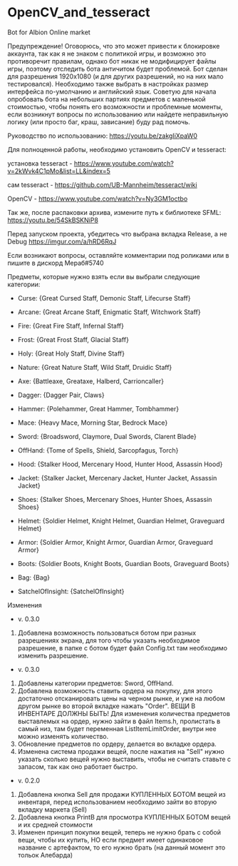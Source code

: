 # OpenCV_and_tesseract
Bot for Albion Online market

Предупреждение!
Оговорюсь, что это может привести к блокировке аккаунта, так как я не знаком с политикой игры, и возможно это противоречит правилам, 
однако бот никак не модифицирует файлы игры, поэтому отследить бота античитом будет проблемой. Бот сделан для разрешения 1920х1080 (и для других разрешений, но на них мало тестировался). Необходимо также выбрать в настройках размер интерфейса по-умолчанию и английский язык. Советую для начала опробовать бота на небольших партиях предметов с маленькой стоимостью, чтобы понять его возможности и проблемные моменты, если возникнут вопросы по использованию или найдете неправильную логику (или просто баг, краш, зависание) буду рад помочь.

Руководство по использованию:
https://youtu.be/zakgIiXpaW0

Для полноценной работы, необходимо установить OpenCV и tesseract:

установка tesseract - https://www.youtube.com/watch?v=2kWvk4C1pMo&list=LL&index=5

сам tesseract - https://github.com/UB-Mannheim/tesseract/wiki

OpenCV - https://www.youtube.com/watch?v=Ny3GM1octbo

Так же, после распаковки архива, измените путь к библиотеке SFML: https://youtu.be/54SkBSKNiP8

Перед запуском проекта, убедитесь что выбрана вкладка Release, а не Debug https://imgur.com/a/hRD6RqJ

Если возникают вопросы, оставляйте комментарии под роликами или в пишите в дискорд Мераб#5740

Предметы, которые нужно взять если вы выбрали следующие категории:
* Curse: {Great Cursed Staff, Demonic Staff, Lifecurse Staff}
* Arcane: {Great Arcane Staff, Enigmatic Staff, Witchwork Staff}
* Fire: {Great Fire Staff, Infernal Staff}
* Frost: {Great Frost Staff, Glacial Staff}
* Holy: {Great Holy Staff, Divine Staff}
* Nature: {Great Nature Staff, Wild Staff, Druidic Staff}
  
* Axe: {Battleaxe, Greataxe, Halberd, Carrioncaller}
* Dagger: {Dagger Pair, Claws}
* Hammer: {Polehammer, Great Hammer, Tombhammer}   
* Mace: {Heavy Mace, Morning Star, Bedrock Mace}
* Sword: {Broadsword, Claymore, Dual Swords, Clarent Blade}   
  
* OffHand: {Tome of Spells, Shield, Sarcopfagus, Torch}  
  
* Hood: {Stalker Hood, Mercenary Hood, Hunter Hood, Assassin Hood}
* Jacket: {Stalker Jacket, Mercenary Jacket, Hunter Jacket, Assassin Jacket}
* Shoes: {Stalker Shoes, Mercenary Shoes, Hunter Shoes, Assassin Shoes}  
  
* Helmet: {Soldier Helmet, Knight Helmet, Guardian Helmet, Graveguard Helmet}  
* Armor: {Soldier Armor, Knight Armor, Guardian Armor, Graveguard Armor}  
* Boots: {Soldier Boots, Knight Boots, Guardian Boots, Graveguard Boots} 
  
* Bag: {Bag}  
* SatchelOfInsight: {SatchelOfInsight}


Изменения

* v. 0.3.0 
1. Добавлена возможность пользоваться ботом при разных разрешениях экрана, для того чтобы указать необходимое разрешение, в папке с ботом будет файл Config.txt там необходимо изменить разрешение.

* v. 0.3.0 
1. Добавлены категории предметов: Sword, OffHand.
2. Добавлена возможность ставить ордера на покупку, для этого достаточно отсканировать цены на черном рынке, и уже на любом другом рынке во второй вкладке нажать "Order". ВЕЩИ В ИНВЕНТАРЕ ДОЛЖНЫ БЫТЬ! Для изменения количества предметов выставлемых на ордер, нужно зайти в файл Items.h, пролистать в самый низ, там будет переменная ListItemLimitOrder, внутри нее можно изменять количество.
3. Обновление предметов по ордеру, делается во вкладке ордера.
4. Изменена система продажи вещей, после нажатия на "Sell" нужно указать сколько вещей нужно выставить, чтобы не считать ставьте с запасом, так как оно работает быстро.

* v. 0.2.0 
1. Добавлена кнопка Sell для продажи КУПЛЕННЫХ БОТОМ вещей из инвентаря, перед использованием необходимо зайти во вторую вкладку маркета (Sell)
2. Добавлена кнопка PrintB для просмотра КУПЛЕННЫХ БОТОМ вещей и их средней стоимости
3. Изменен принцип покупки вещей, теперь не нужно брать с собой вещи, чтобы их купить, НО если предмет имеет одинаковое название с артефактом, то его нужно брать (на данный момент это тольок Алебарда)






